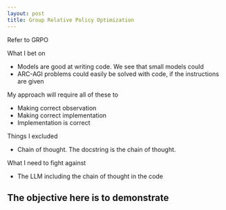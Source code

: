 ```yaml
---
layout: post
title: Group Relative Policy Optimization
---
```


Refer to GRPO


What I bet on
- Models are good at writing code. We see that small models could
- ARC-AGI problems could easily be solved with code, if the instructions are given


My approach will require all of these to 
- Making correct observation
- Making correct implementation
- Implementation is correct


Things I excluded
- Chain of thought. The docstring is the chain of thought.


What I need to fight against
- The LLM including the chain of thought in the code

The objective here is to demonstrate
- 





